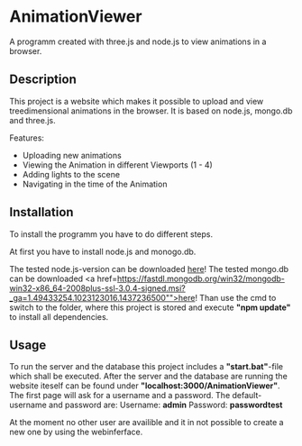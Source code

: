 # AnimationViewer
A programm created with three.js and node.js to view animations in a browser.

<h2>Description</h2>
This project is a website which makes it possible to upload and view treedimensional animations in the browser.
It is based on node.js, mongo.db and three.js.

Features:
- Uploading new animations
- Viewing the Animation in different Viewports (1 - 4)
- Adding lights to the scene
- Navigating in the time of the Animation

<h2>Installation</h2>

To install the programm you have to do different steps.

At first you have to install node.js and monogo.db.

The tested node.js-version can be downloaded <a href="https://nodejs.org/dist/v0.12.7/x64/node-v0.12.7-x64.msi">here</a>!
The tested mongo.db can be downloaded <a href=https://fastdl.mongodb.org/win32/mongodb-win32-x86_64-2008plus-ssl-3.0.4-signed.msi?_ga=1.49433254.1023123016.1437236500"">here</a>!
Than use the cmd to switch to the folder, where this project is stored and execute <strong>"npm update"</strong> to install all dependencies.

<h2>Usage</h2>
To run the server and the database this project includes a <strong>"start.bat"</strong>-file which shall be executed.
After the server and the database are running the website iteself can be found under <strong>"localhost:3000/AnimationViewer"</strong>. The first page will ask for a username and a password.
The default-username and password are:
Username: <strong>admin</strong>
Password: <strong>passwordtest</strong>

At the moment no other user are availible and it in not possible to create a new one by using the webinferface.
